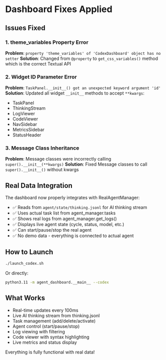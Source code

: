 # Dashboard Fixes Applied

## Issues Fixed

### 1. theme_variables Property Error
**Problem**: `property 'theme_variables' of 'CodexDashboard' object has no setter`
**Solution**: Changed from `@property` to `get_css_variables()` method which is the correct Textual API

### 2. Widget ID Parameter Error
**Problem**: `TaskPanel.__init__() got an unexpected keyword argument 'id'`
**Solution**: Updated all widget `__init__` methods to accept `**kwargs`:
- TaskPanel
- ThinkingStream
- LogViewer
- CodeViewer
- NavSidebar
- MetricsSidebar
- StatusHeader

### 3. Message Class Inheritance
**Problem**: Message classes were incorrectly calling `super().__init__(**kwargs)`
**Solution**: Fixed Message classes to call `super().__init__()` without kwargs

## Real Data Integration

The dashboard now properly integrates with RealAgentManager:
- ✅ Reads from `agent/state/thinking.jsonl` for AI thinking stream
- ✅ Uses actual task list from agent_manager.tasks
- ✅ Shows real logs from agent_manager.get_logs()
- ✅ Displays live agent state (cycle, status, model, etc.)
- ✅ Can start/pause/stop the real agent
- ✅ No demo data - everything is connected to actual agent

## How to Launch

```bash
./launch_codex.sh
```

Or directly:
```bash
python3.11 -m agent_dashboard.__main__ --codex
```

## What Works

- Real-time updates every 100ms
- Live AI thinking stream from thinking.jsonl
- Task management (add/delete/activate)
- Agent control (start/pause/stop)
- Log viewing with filtering
- Code viewer with syntax highlighting
- Live metrics and status display

Everything is fully functional with real data!

